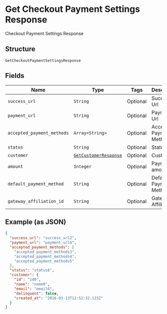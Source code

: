 
# Get Checkout Payment Settings Response

Checkout Payment Settings Response

## Structure

`GetCheckoutPaymentSettingsResponse`

## Fields

| Name | Type | Tags | Description |
|  --- | --- | --- | --- |
| `success_url` | `String` | Optional | Success Url |
| `payment_url` | `String` | Optional | Payment Url |
| `accepted_payment_methods` | `Array<String>` | Optional | Accepted Payment Methods |
| `status` | `String` | Optional | Status |
| `customer` | [`GetCustomerResponse`](../../doc/models/get-customer-response.md) | Optional | Customer |
| `amount` | `Integer` | Optional | Payment amount |
| `default_payment_method` | `String` | Optional | Default Payment Method |
| `gateway_affiliation_id` | `String` | Optional | Gateway Affiliation Id |

## Example (as JSON)

```json
{
  "success_url": "success_url2",
  "payment_url": "payment_url6",
  "accepted_payment_methods": [
    "accepted_payment_methods3",
    "accepted_payment_methods4",
    "accepted_payment_methods5"
  ],
  "status": "status8",
  "customer": {
    "id": "id0",
    "name": "name0",
    "email": "email6",
    "delinquent": false,
    "created_at": "2016-03-13T12:52:32.123Z"
  }
}
```

